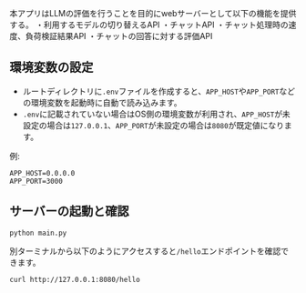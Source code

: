本アプリはLLMの評価を行うことを目的にwebサーバーとして以下の機能を提供する。
・利用するモデルの切り替えるAPI
・チャットAPI
・チャット処理時の速度、負荷検証結果API
・チャットの回答に対する評価API

## 環境変数の設定
- ルートディレクトリに`.env`ファイルを作成すると、`APP_HOST`や`APP_PORT`などの環境変数を起動時に自動で読み込みます。
- `.env`に記載されていない場合はOS側の環境変数が利用され、`APP_HOST`が未設定の場合は`127.0.0.1`、`APP_PORT`が未設定の場合は`8080`が既定値になります。

例:
```
APP_HOST=0.0.0.0
APP_PORT=3000
```

## サーバーの起動と確認
```
python main.py
```

別ターミナルから以下のようにアクセスすると`/hello`エンドポイントを確認できます。
```
curl http://127.0.0.1:8080/hello
```
